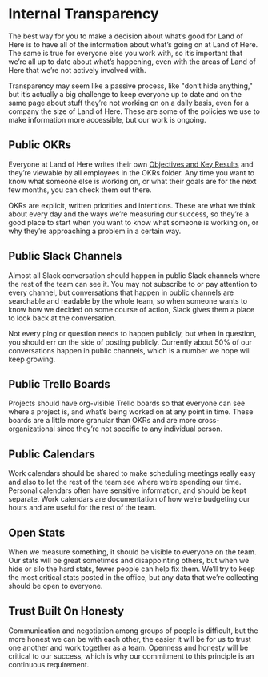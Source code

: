 # Internal Transparency

The best way for you to make a decision about what’s good for Land of Here is to have all of the information about what’s going on at Land of Here. The same is true for everyone else you work with, so it’s important that we’re all up to date about what’s happening, even with the areas of Land of Here that we’re not actively involved with.

Transparency may seem like a passive process, like "don’t hide anything," but it’s actually a big challenge to keep everyone up to date and on the same page about stuff they’re not working on on a daily basis, even for a company the size of Land of Here. These are some of the policies we use to make information more accessible, but our work is ongoing.

## Public OKRs

Everyone at Land of Here writes their own [Objectives and Key Results](https://github.com/landofhere/handbook/blob/master/Onboarding%20Documents/Objectives%20and%20Key%20Results.md) and they’re viewable by all employees in the OKRs folder. Any time you want to know what someone else is working on, or what their goals are for the next few months, you can check them out there.

OKRs are explicit, written priorities and intentions. These are what we think about every day and the ways we’re measuring our success, so they’re a good place to start when you want to know what someone is working on, or why they’re approaching a problem in a certain way.

## Public Slack Channels

Almost all Slack conversation should happen in public Slack channels where the rest of the team can see it. You may not subscribe to or pay attention to every channel, but conversations that happen in public channels are searchable and readable by the whole team, so when someone wants to know how we decided on some course of action, Slack gives them a place to look back at the conversation.

Not every ping or question needs to happen publicly, but when in question, you should err on the side of posting publicly. Currently about 50% of our conversations happen in public channels, which is a number we hope will keep growing.

## Public Trello Boards

Projects should have org-visible Trello boards so that everyone can see where a project is, and what’s being worked on at any point in time. These boards are a little more granular than OKRs and are more cross-organizational since they’re not specific to any individual person.

## Public Calendars

Work calendars should be shared to make scheduling meetings really easy and also to let the rest of the team see where we’re spending our time. Personal calendars often have sensitive information, and should be kept separate. Work calendars are documentation of how we’re budgeting our hours and are useful for the rest of the team.

## Open Stats

When we measure something, it should be visible to everyone on the team. Our stats will be great sometimes and disappointing others, but when we hide or silo the hard stats, fewer people can help fix them. We’ll try to keep the most critical stats posted in the office, but any data that we’re collecting should be open to everyone.

## Trust Built On Honesty

Communication and negotiation among groups of people is difficult, but the more honest we can be with each other, the easier it will be for us to trust one another and work together as a team. Openness and honesty will be critical to our success, which is why our commitment to this principle is an continuous requirement.
